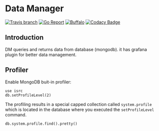 # Data Manager
[![Travis branch](https://img.shields.io/travis/com/I1820/dm/master.svg?style=flat-square)](https://travis-ci.com/I1820/dm)
[![Go Report](https://goreportcard.com/badge/github.com/I1820/dm?style=flat-square)](https://goreportcard.com/report/github.com/I1820/dm)
[![Buffalo](https://img.shields.io/badge/powered%20by-buffalo-blue.svg?style=flat-square)](http://gobuffalo.io)
[![Codacy Badge](https://img.shields.io/codacy/grade/2cda8cad3c7b46879da2544c1057c91f.svg?style=flat-square)](https://www.codacy.com/project/i1820/dm/dashboard)

## Introduction
DM queries and returns data from database (mongodb).
it has grafana plugin for better data management.

## Profiler
Enable MongoDB buit-in profiler:

```
use isrc
db.setProfileLevel(2)
```

The profiling results in a special capped collection called `system.profile`
which is located in the database where you executed the `setProfileLevel` command.

```
db.system.profile.find().pretty()
```
